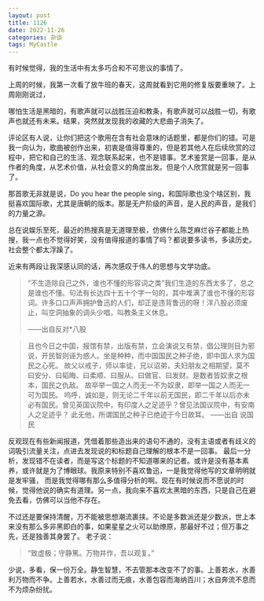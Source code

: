 ```yaml
---
layout: post
title: 1126
date: 2022-11-26
categories: 杂谈
tags: MyCastle
---
```


有时候觉得，我的生活中有太多巧合和不可思议的事情了。

上周的时候，我第一次看了放牛班的春天，这周就看到它用的修复版要重映了。上周刚刚说过，

哪怕生活是黑暗的，有歌声就可以战胜压迫和教条，有歌声就可以战胜一切，有歌声也就还有未来。结果，突然就发现我的收藏的大悲曲子消失了。

评论区有人说，让你们把这个歌用在含有社会意味的话题里，都是你们的错。可是我一向认为，歌曲被创作出来，初衷是值得尊重的，但是若其他人在后续欣赏的过程中，把它和自己的生活、观念联系起来，也不是错事。艺术鉴赏是一回事，是从作者的角度，从艺术价值，从社会意义的角度出发。但是个人欣赏就是另一回事了。

那首歌无非就是说，Do you hear the people sing，和国际歌也没个啥区别，我挺喜欢国际歌，尤其是唐朝的版本。那是无产阶级的声音，是人民的声音，是我们的力量之源。

总在说娱乐至死，最近的热搜真是无道理至极，仿佛什么陈芝麻烂谷子都能上热搜，我一点也不觉得好笑，没有值得报道的事情了吗？都说要多读书，多读历史。社会整个都太浮躁了。

近来有两段让我深感认同的话，再次感叹于伟人的思想与文学功底。

> “不生造除自己之外，谁也不懂的形容词之类”我们生造的东西太多了，总之是谁也不懂。句法有长达四十五十个字一句的，其中堆满了谁也不懂的形容词。许多口口声声拥护鲁迅的人们，却正是违背鲁迅的呀！洋八股必须废止，叫空洞抽象的调头少唱，叫教条主义休息。
>
> ——出自反对*八股

>且也今日之中国，报馆有禁，出版有禁，立会演说又有禁，倡公理则目为邪说，开民智则诬为惑人。坐是种种，而中国国民之种子绝，即中国人求为国民之心死。
>故父以戒子，师以率徒，兄以诏弟，夫妇朋友之相期望，莫不曰安分、曰韬晦、曰柔顺、曰服从、曰做官、曰发财。是数者皆奴隶之根本，国民之仇敌。
>故卒举一国之人而无一不为奴隶，即举一国之人而无一可为国民。
>呜呼，诚如是，则无论二千年以前无国民，即二千年以后亦未必有国民。曾见英国议院中，有印度人之足迹乎？曾见法国议院中，有安南人之足迹乎？
>此无他，所谓国民之种子已绝迹于今日故耳。
> ——出自 说国民

反观现在有些新闻报道，凭借着那些造出来的语句不通的，没有主语或者有歧义的词吸引流量关注，点进去发现说的和标题自己理解的根本不是一回事。
最后一分析，发现错不在读者，而是写这个标题的不知道哪来的记者。或许是没有基本素养，或许就是为了博眼球。我原来特别不喜欢鲁迅，一是我觉得他写的文章明明就是发牢骚，
而是我觉得哪有那么多值得分析的啊。现在有时候说而不愿说的时候，觉得他说的确实有道理。另一点，我向来不喜欢太黑暗的东西，只是自己在避免去看，仿佛可以当他不存在。

不过还是要保持清醒，万不能被思想潮流裹挟。不论是多数派还是少数派，世上本来没有那么多非黑即白的事，如果星星之火可以助燎原，那最好不过；但万事之先，还是独善其身罢了。
老子说：

> “致虚极；守静篤。万物并作，吾以观复。”

少说，多看，保一份万全。静生智慧，不去管那本改变不了的事。上善若水，水善利万物而不争。上善若水，水善过而无痕，水善包容而海纳百川；水自奔流不息而不为烦杂纷扰。

